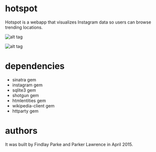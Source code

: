 hotspot
========

Hotspot is a webapp that visualizes Instagram data so users can browse trending locations.

![alt tag](https://raw.github.com/finvansant/hotspot_/master/hs_pres/images/slide1.png)

![alt tag](https://raw.github.com/finvansant/hotspot_/master/hs_pres/images/slide5.png)

dependencies
========

* sinatra gem
* instagram gem
* sqlite3 gem
* shotgun gem
* htmlentities gem
* wikipedia-client gem
* httparty gem

authors
========

It was built by Findlay Parke and Parker Lawrence in April 2015. 
